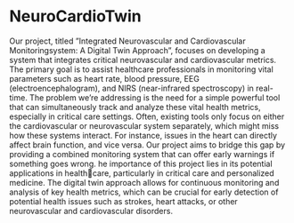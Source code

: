 # NeuroCardioTwin
Our project, titled ”Integrated Neurovascular and Cardiovascular Monitoringsystem: A Digital Twin Approach”, focuses on developing a system that integrates critical neurovascular and cardiovascular metrics. The primary goal is to assist healthcare professionals in monitoring vital parameters such as heart
rate, blood pressure, EEG (electroencephalogram), and NIRS (near-infrared spectroscopy) in real-time. The problem we’re addressing is the need for a simple powerful tool that can simultaneously track and analyze these vital health metrics, especially in critical care settings. Often, existing tools only focus on either the cardiovascular or
neurovascular system separately, which might miss how these systems interact. For instance, issues in the heart can directly affect brain function, and vice versa. Our project aims to bridge this gap by providing a combined monitoring system that can offer early warnings if something goes wrong. he importance of this project lies in its potential applications in healthcare, particularly in critical care and personalized medicine. The digital twin
approach allows for continuous monitoring and analysis of key health metrics, which can be crucial for early detection of potential health issues such as strokes,
heart attacks, or other neurovascular and cardiovascular disorders.
